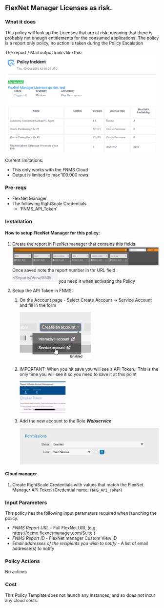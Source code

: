 ## FlexNet Manager Licenses as risk.

### What it does
This policy will look up the Licenses that are at risk, meaning that there is probably not enough entitlements for the consumed applications.
The policy is a report only policy, no action is taken during the Policy Escalation

The report / Mail output looks like this:
![Alt text][emailoutput]

Current limitations:
- This only works with the FNMS Cloud
- Output is limited to max 100.000 rows.

### Pre-reqs
- FlexNet Manager
- The following RightScale Credentials
  - 'FNMS_API_Token'

### Installation

#### How to setup FlexNet Manager for this policy:

1. Create the report in FlexNet manager that contains this fields:
![Alt text][FNMSCloudInstanceReport]
Once saved note the report number in thr URL field :
![Alt text][ReportNumber] you need it when activating the Policy

1. Setup the API Token in FNMS:
    1. On the Account page - Select Create Account -> Service Account and fill in the form

        ![Alt text][CreateServeceAccount]
    1. IMPORTANT: When you hit save you will see a API Token.. This is the only time you will see it so you need to save it at this point
    
        ![Alt text][APIToken]
    1. Add the new account to the Role ___Webservice___

        ![Alt text][WebServiceRole]

#### Cloud manager

1. Create RightScale Credentials with values that match the FlexNet Manager API Token (Credential name: `FNMS_API_Token`) 

### Input Parameters

This policy has the following input parameters required when launching the policy.

- *FNMS Report URL* - Full FlexNet URL (e.g. https://demo.flexnetmanager.com/Suite )
- *FNMS Report ID* - FlexNet manager Custom View ID
- *Email addresses of the recipients you wish to notify* - A list of email addresse(s) to notify

### Policy Actions
No actions

### Cost
This Policy Template does not launch any instances, and so does not incur any cloud costs.

<!-- Image referances -->
[emailoutput]: images/MailOutput_FNMSLicense.png "email output"
[APIToken]: images/APIToken.png "APIToken"
[CreateServeceAccount]: images/CreateServeceAccount.png "Create Service Account"
[FNMSCloudInstanceReport]: images/FNMSCloudInstanceReport.png "FNMS Cloud Instance Report"
[ReportNumber]: images/ReportNumber.png "ReportNumber"
[WebServiceRole]: images/WebServiceRole.png "WebServiceRole"

